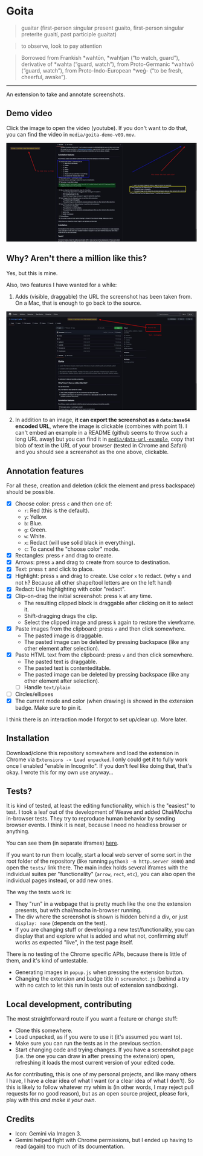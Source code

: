 # Goita

> guaitar (first-person singular present guaito, first-person singular preterite guaití, past participle guaitat)

> to observe, look
> to pay attention

> Borrowed from Frankish *wahtōn, *wahtjan (“to watch, guard”), derivative of *wahta (“guard, watch”), from Proto-Germanic *wahtwō (“guard, watch”), from Proto-Indo-European \*weǵ- (“to be fresh, cheerful, awake”).

---

An extension to take and annotate screenshots.

## Demo video

Click the image to open the video (youtube). If you don't want to do that, you can find the video in `media/goita-demo-v09.mov`.

[![](https://raw.githubusercontent.com/rberenguel/goita/refs/heads/gh-pages/media/goita-demo-v09.jpeg)](https://youtu.be/FFXH2IKZ_Vw&mode=theatre)

## Why? Aren't there a million like this?

Yes, but this is mine.

Also, two features I have wanted for a while:

1. Adds (visible, draggable) the URL the screenshot has been taken from. On a Mac, that is enough to go back to the source.

![](media/goita.jpg)

2. In addition to an image, **it can export the screenshot as a `data:base64` encoded URL**, where the image is clickable (combines with point 1). I can't embed an example in a README (github seems to throw such a long URL away) but you can find it in [`media/data-url-example`](https://raw.githubusercontent.com/rberenguel/goita/refs/heads/gh-pages/media/data-url-example), copy that blob of text in the URL of your browser (tested in Chrome and Safari) and you should see a screenshot as the one above, clickable.

## Annotation features

For all these, creation and deletion (click the element and press backspace) should be possible.

- [x] Choose color: press `c` and then one of:
  - `r`: Red (this is the default).
  - `y`: Yellow.
  - `b`: Blue.
  - `g`: Green.
  - `w`: White.
  - `x`: Redact (will use solid black in everything).
  - `c`: To cancel the "choose color" mode.
- [x] Rectangles: press `r` and drag to create.
- [x] Arrows: press `a` and drag to create from source to destination.
- [x] Text: press `t` and click to place.
- [x] Highlight: press `s` and drag to create. Use color `x` to redact. (why `s` and not `h`? Because all other shape/tool letters are on the left hand)
- [x] Redact: Use highlighting with color "redact".
- [x] Clip-on-drag the initial screenshot: press `k` at any time.
  - The resulting clipped block is draggable after clicking on it to select it.
  - Shift-dragging drags the clip.
  - Select the clipped image and press `k` again to restore the viewframe.
- [x] Paste images from the clipboard: press `v` and then click somewhere.
  - The pasted image is draggable.
  - The pasted image can be deleted by pressing backspace (like any other element after selection).
- [x] Paste HTML text from the clipboard: press `v` and then click somewhere.
  - The pasted text is draggable.
  - The pasted text is contenteditable.
  - The pasted image can be deleted by pressing backspace (like any other element after selection).
  - [ ] Handle `text/plain`
- [ ] Circles/ellipses
- [x] The current mode and color (when drawing) is showed in the extension badge. Make sure to pin it.

I think there is an interaction mode I forgot to set up/clear up. More later.

## Installation

Download/clone this repository somewhere and load the extension in Chrome via `Extensions -> Load unpacked`. I only could get it to fully work once I enabled "enable in Incognito". If you don't feel like doing that, that's okay. I wrote this for my own use anyway…

## Tests?

It is kind of tested, at least the editing functionality, which is the "easiest" to test. I took a leaf out of the development of Weave and added Chai/Mocha in-browser tests. They try to reproduce human behavior by sending browser events. I think it is neat, because I need no headless browser or anything.

You can see them (in separate iframes) [here](https://mostlymaths.net/goita/tests/).

If you want to run them locally, start a local web server of some sort in the root folder of the repository (like running `python3 -m http.server 8000`) and open the `tests/` link there. The main index holds several iframes with the individual suites per "functionality" (`arrow`, `rect`, `etc`), you can also open the individual pages instead, or add new ones.

The way the tests work is:

- They "run" in a webpage that is pretty much like the one the extension presents, but with chai/mocha in-browser running.
- The div where the screenshot is shown is hidden behind a div, or just `display: none` (depends on the test).
- If you are changing stuff or developing a new test/functionality, you can display that and explore what is added and what not,
  confirming stuff works as expected "live", in the test page itself.

There is no testing of the Chrome specific APIs, because there is little of them, and it's kind of untestable.

- Generating images in `popup.js` when pressing the extension button.
- Changing the extension and badge title in `screenshot.js` (behind a try with no catch to let this run in tests out of extension sandboxing).

## Local development, contributing

The most straightforward route if you want a feature or change stuff:

- Clone this somewhere.
- Load unpacked, as if you were to use it (it's assumed you want to).
- Make sure you can run the tests as in the previous section.
- Start changing code and trying changes. If you have a screenshot page (i.e. the one you can draw in after pressing the extension) open, refreshing it loads the most current version of your edited code.

As for contributing, this is one of my personal projects, and like many others I have, I have a clear idea of what I want (or a clear idea of what I don't). So this is likely to follow whatever my whim is (in other words, I may reject pull requests for no good reason), but as an open source project, please fork, play with this _and make it your own_.

## Credits

- Icon: Gemini via Imagen 3.
- Gemini helped fight with Chrome permissions, but I ended up having to read (again) too much of its documentation.
